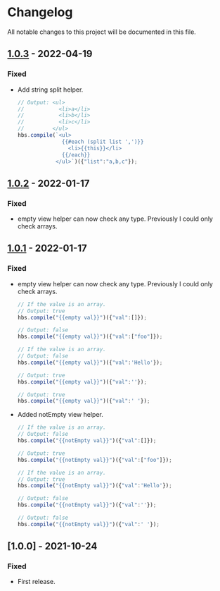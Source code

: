 # Changelog

All notable changes to this project will be documented in this file.

## [1.0.3] - 2022-04-19
### Fixed
- Add string split helper.
  ```js
  // Output: <ul>
  //           <li>a</li>
  //           <li>b</li>
  //           <li>c</li>
  //         </ul>
  hbs.compile(`<ul>
                {{#each (split list ',')}}
                  <li>{{this}}</li>
                {{/each}}
              </ul>`)({"list":"a,b,c"});
  ```

## [1.0.2] - 2022-01-17
### Fixed
- empty view helper can now check any type. Previously I could only check arrays.

## [1.0.1] - 2022-01-17
### Fixed
- empty view helper can now check any type. Previously I could only check arrays.
  ```js
  // If the value is an array.
  // Output: true
  hbs.compile("{{empty val}}")({"val":[]});

  // Output: false
  hbs.compile("{{empty val}}")({"val":["foo"]});

  // If the value is an array.
  // Output: false
  hbs.compile("{{empty val}}")({"val":'Hello'});

  // Output: true
  hbs.compile("{{empty val}}")({"val":''});

  // Output: true
  hbs.compile("{{empty val}}")({"val":' '});
  ```

- Added notEmpty view helper.
  ```js
  // If the value is an array.
  // Output: false
  hbs.compile("{{notEmpty val}}")({"val":[]});

  // Output: true
  hbs.compile("{{notEmpty val}}")({"val":["foo"]});

  // If the value is an array.
  // Output: true
  hbs.compile("{{notEmpty val}}")({"val":'Hello'});

  // Output: false
  hbs.compile("{{notEmpty val}}")({"val":''});

  // Output: false
  hbs.compile("{{notEmpty val}}")({"val":' '});
  ```

## [1.0.0] - 2021-10-24
### Fixed
- First release.

[1.0.1]: https://github.com/takuya-motoshima/handlebars-extd/compare/v1.0.0...v1.0.1
[1.0.2]: https://github.com/takuya-motoshima/handlebars-extd/compare/v1.0.1...v1.0.2
[1.0.3]: https://github.com/takuya-motoshima/handlebars-extd/compare/v1.0.2...v1.0.3